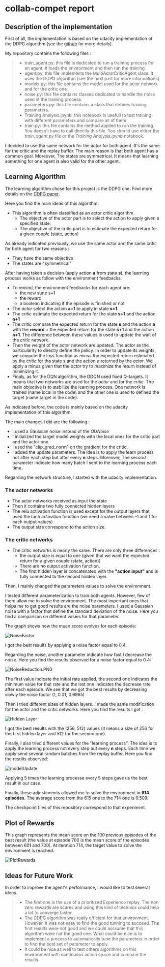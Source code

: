 # collab-compet report  

## Description of the implementation

First of all, the implementation is based on the udacity implementation of the DDPG algorithm (see the [github](https://github.com/udacity/deep-reinforcement-learning/tree/master/ddpg-pendulum) for more details).

My repository contains the following files :
> - train_agent.py: this file is dedicated to run a training process for an agent. It loads the environment and then run the training.
> - agent.py: this file implements the MultiActorCriticAgent class. It uses the DDPG algorithm (see the next part for more informations)
> - models.py: this file contains the model used for the actor network and for the critic one.
> - noise.py: this file contains classes dedicated to handle the noise used in the training process.
> - parameters.py: this file contains a class that defines training parameters.
> - Training Analysis.ipynb: this notebook is usefull to test training with different parameters and compare all of them
> - train.py: this file contains the method applied to run the training. You doesn't have to call directly this file. You should use either the *train_agent.py* file or the *Training Analysis.ipynb* notebook.

I decided to use tha same network for the actor for both agent. It's the same for the critic and the replay buffer. The main reason is that both agent has a common goal. Moreover, The states are symmetrical. It means that learning something for one agent is also valid for the other agent. 

## Learning Algorithm

The learning algorithm chose for this project is the DDPG one. Find more details on the [DDPG paper](https://arxiv.org/abs/1509.02971).

Here you find the main ideas of this algorithm:
- This algorithm is often classified as an actor critic algorithm. 
	- The objective of the actor part is to select the action to apply given a specified state.
	- The objective of the critic part is to estimate the expected return for a given couple (state, action)

As already indicated previously, we use the same actor and the same critic for both agent for two reasons :
- They have the same objective
- The states are "symmetrical" 

After having taken a decision (apply action **a** from state **s**), the learning process works as follow with the environment feedbacks:
- To remind, the environment feedbacks for each agent are:
	- the new state s+1
	- the reward
	- a boolean indicating if the episode is finished or not
- The *actor* select the action **a+1** to apply in state **s+1**
- The *critic* estimate the expected return for the state **s+1** and the action **a+1**
- The *critic* compare the expected return for the state **s** and the action **a** with the **reward** + the expected return for the state **s+1** and the action **a+1**. The difference between these values is used to update the wait of the *critic* network.
- Then the weight of the actor network are updated. The actor as the particularity to directly define the policy. In order to update its weights, we compute the loss function as *minus* the expected return estimated by the *critic* for tha state *s* and the action *a* returned by the *actor*. We apply a minus given that the *actor* try to maximize the return instead of minimizing it.
- Finaly, as for the DQN algorithm, the DDQN used fixed Q-targets. It means that two networks are used for the *actor* and for the *critic*. The main objective is to stabilize the learning process. One network is trained (name local in the code) and the other one is used to defined the target (name target in the code).

As indicated before, the code is mainly based on the udacity implementation of this algorithm.

The main changes I did are the following :
- I used a Gaussian noise instead of the *OUNoise*
- I initialized the target model weights with the local ones for the critic part and the actor one.
- I used the "clip_grad_norm" on the gradient for the critic.
- I added the update parameters. The idea is to apply the learn process not after each step but after every **n** steps. Moreover, The second parameter indicate how many batch I sent to the learning process each time.

Regarding the network structure, I started with the udacity implementation.

### The actor networks
- The actor networks received as input the state
- Then it contains two fully connected hidden layers
- The relu activation function is used except for the output layers that used the tanh activation function (we need a value between -1 and 1 for each output values)
- The output size correspond to the action size.

### The critic networks
- The critic networks is nearly the same. There are only three differences :
	- the output size is equal to one (given that we want the expected return for a given couple (state, action))
	- There are no output activation function.
	- The first hidden layer is concatenated with the **"action input"** and is fully connected to the second hidden layer.

Then, I mainly changed the parameters values to solve the environment.

I tested different parameterization to train both agents. However, few of them allow me to solve the environment. The most important ones that helps me to get good results are the noise parameters. I used a Gaussian noise with a factor that define the standard deviation of the noise. Here you find a comparison on different values for that parameter.

The graph shows how the mean score evolves for each episode:

![NoiseFactor](NoiseFactor.PNG)

I got the best results by applying a noise factor equal to 0.4.

Regarding the noise, another parameter indicate how fast I decrease the noise. Here you find the results observed for a noise factor equal to 0.4:

![NoiseReduction.PNG](NoiseReduction.PNG)

The first value indicate the initial rate applied, the second one indicates the minimum value for that rate and the last one indicates the decrease rate after each episode. We see that we got the best results by decreasing slowly the noise factor (1, 0.01, 0.9995)

Then I tried different sizes of hidden layers. I made the same modification for the actor and the critic networks. Here you find the results I got :

![Hidden Layer](hiddenLayers.PNG)

I got the best results with the (256, 512) values (it means a size of 256 for the first hidden layer and 512 for the second one). 

Finally, I also tried different values for the "learning process". The idea is to apply the learning process not every step but every **n** steps. Each time we apply send several random batches from the replay buffer. Here you find the results observed:

![modelUpdate](modelUpdate.PNG)

Applying 5 times the learning processe every 5 steps gave us the best result in our case. 

Finally, these adjustements allowed me to solve the environment in **614 episodes**. The average score from the 615 one to the 714 one is 0.509.

The checkpoint files of this repository correspond to that experiment.

## Plot of Rewards
This graph represents the mean score on the 100 previous episodes of the best result (the value at episode 700 is the mean score of the episodes between 601 and 700). At iteration 714, the target value to solve the environment is reached.

![PlotRewards](SolutionAverage.PNG)

## Ideas for Future Work
In order to improve the agent's performance, I would like to test several ideas.
> - The first one is the use of a prioritized Experience replay. The non zero rewards are scares and using this kind of technics could help a lot to converge faster. 
> - The DDPG algorithm was really efficient for that environment. However, it was not easy to find the good tunning to succeed. The first results were not good and we could asssume that this algorithm were not the good one. What could be nice is to implement a process to automatically tune the parameters in order to find the best set of parameter to apply.
> - It could be nice as well to test others algorithms on this environment with continuous action space and compare the results.